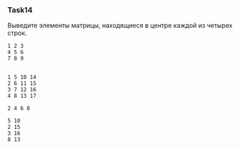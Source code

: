 ### Task14

Выведите элементы матрицы, находящиеся в центре каждой из четырех строк.

```
1 2 3
4 5 6
7 8 9


1 5 10 14
2 6 11 15
3 7 12 16
4 8 13 17

2 4 6 8

5 10
2 15
3 16
8 13
```
